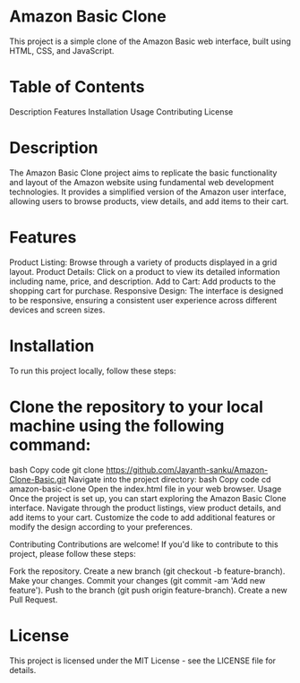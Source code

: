# Amazon Basic Clone
This project is a simple clone of the Amazon Basic web interface, built using HTML, CSS, and JavaScript.

# Table of Contents
Description
Features
Installation
Usage
Contributing
License

# Description
The Amazon Basic Clone project aims to replicate the basic functionality and layout of the Amazon website using fundamental web development technologies. It provides a simplified version of the Amazon user interface, allowing users to browse products, view details, and add items to their cart.

# Features
Product Listing: Browse through a variety of products displayed in a grid layout.
Product Details: Click on a product to view its detailed information including name, price, and description.
Add to Cart: Add products to the shopping cart for purchase.
Responsive Design: The interface is designed to be responsive, ensuring a consistent user experience across different devices and screen sizes.

# Installation
To run this project locally, follow these steps:

# Clone the repository to your local machine using the following command:
bash
Copy code
git clone https://github.com/Jayanth-sanku/Amazon-Clone-Basic.git
Navigate into the project directory:
bash
Copy code
cd amazon-basic-clone
Open the index.html file in your web browser.
Usage
Once the project is set up, you can start exploring the Amazon Basic Clone interface. Navigate through the product listings, view product details, and add items to your cart. Customize the code to add additional features or modify the design according to your preferences.

Contributing
Contributions are welcome! If you'd like to contribute to this project, please follow these steps:

Fork the repository.
Create a new branch (git checkout -b feature-branch).
Make your changes.
Commit your changes (git commit -am 'Add new feature').
Push to the branch (git push origin feature-branch).
Create a new Pull Request.
# License
This project is licensed under the MIT License - see the LICENSE file for details.

